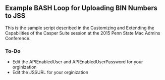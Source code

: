 ## Example BASH Loop for Uploading BIN Numbers to JSS

This is the sample script described in the Customizing and Extending the Capabilities of the Casper Suite
session at the 2015 Penn State Mac Admins Conference.

### To-Do
- Edit the APIEnabledUser and APIEnabledUserPassword for your orginization
- Edit the JSSURL for your orginization
